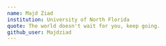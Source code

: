```yaml
---
name: Majd Ziad
institution: University of North Florida
quote: The world doesn't wait for you, keep going.
github_user: Majdziad
---
```

